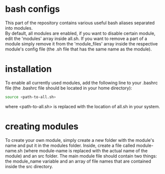 # bash configs
This part of the repository contains various useful bash aliases separated into modules.  
By default, all modules are enabled, if you want to disable certain module, edit the 'modules' array inside all.sh. If you want to remove a part of a module simply remove it from the 'module_files' array inside the respective module's config file (the .sh file that has the same name as the module).

# installation
To enable all currently used modules, add the following line to your .bashrc file (the .bashrc file should be located in your home directory):
```bash
source <path-to-all.sh>
```
where <path-to-all.sh> is replaced with the location of all.sh in your system.

# creating modules
To create your own module, simply create a new folder with the module's name and put it in the modules folder. Inside, create a file called module-name.sh (where module-name is replaced with the actual name of the module) and an src folder. The main module file should contain two things: the module_name variable and an array of file names that are contained inside the src directory.
